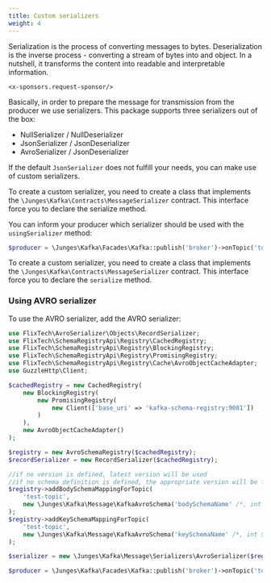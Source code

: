 ```yaml
---
title: Custom serializers
weight: 4
---
```


Serialization is the process of converting messages to bytes. Deserialization is the inverse process - converting a stream of bytes into and object. In a nutshell, it transforms the content into readable and interpretable information.

```+parse
<x-sponsors.request-sponsor/>
```

Basically, in order to prepare the message for transmission from the producer we use serializers. This package supports three serializers out of the box:

- NullSerializer / NullDeserializer
- JsonSerializer / JsonDeserializer
- AvroSerializer / JsonDeserializer

If the default `JsonSerializer` does not fulfill your needs, you can make use of custom serializers.

To create a custom serializer, you need to create a class that implements the `\Junges\Kafka\Contracts\MessageSerializer` contract. This interface force you to declare the serialize method.

You can inform your producer which serializer should be used with the `usingSerializer` method:

```php
$producer = \Junges\Kafka\Facades\Kafka::publish('broker')->onTopic('topic')->usingSerializer(new MyCustomSerializer());
```

To create a custom serializer, you need to create a class that implements the `\Junges\Kafka\Contracts\MessageSerializer` contract.
This interface force you to declare the `serialize` method.

### Using AVRO serializer
To use the AVRO serializer, add the AVRO serializer:

```php
use FlixTech\AvroSerializer\Objects\RecordSerializer;
use FlixTech\SchemaRegistryApi\Registry\CachedRegistry;
use FlixTech\SchemaRegistryApi\Registry\BlockingRegistry;
use FlixTech\SchemaRegistryApi\Registry\PromisingRegistry;
use FlixTech\SchemaRegistryApi\Registry\Cache\AvroObjectCacheAdapter;
use GuzzleHttp\Client;

$cachedRegistry = new CachedRegistry(
    new BlockingRegistry(
        new PromisingRegistry(
            new Client(['base_uri' => 'kafka-schema-registry:9081'])
        )
    ),
    new AvroObjectCacheAdapter()
);

$registry = new AvroSchemaRegistry($cachedRegistry);
$recordSerializer = new RecordSerializer($cachedRegistry);

//if no version is defined, latest version will be used
//if no schema definition is defined, the appropriate version will be fetched form the registry
$registry->addBodySchemaMappingForTopic(
    'test-topic',
    new \Junges\Kafka\Message\KafkaAvroSchema('bodySchemaName' /*, int $version, AvroSchema $definition */)
);
$registry->addKeySchemaMappingForTopic(
    'test-topic',
    new \Junges\Kafka\Message\KafkaAvroSchema('keySchemaName' /*, int $version, AvroSchema $definition */)
);

$serializer = new \Junges\Kafka\Message\Serializers\AvroSerializer($registry, $recordSerializer /*, AvroEncoderInterface::ENCODE_BODY */);

$producer = \Junges\Kafka\Facades\Kafka::publish('broker')->onTopic('topic')->usingSerializer($serializer);
```